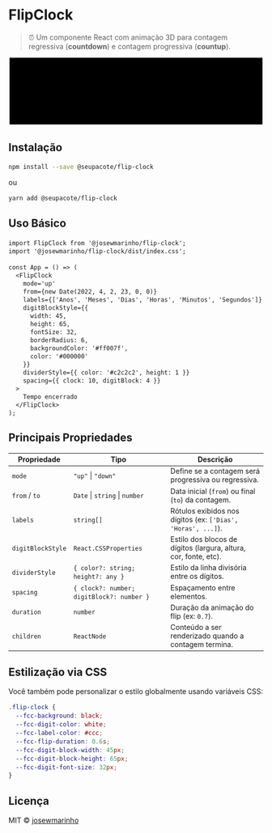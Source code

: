 # FlipClock

> ⏰ Um componente React com animação 3D para contagem regressiva (**countdown**) e contagem progressiva (**countup**).

<div align="center">
  <img src="./resources/newflipclock.gif" alt="flip clock demo" width="500" />
</div>

## Instalação

```bash
npm install --save @seupacote/flip-clock
```

ou

```bash
yarn add @seupacote/flip-clock
```

## Uso Básico

```tsx
import FlipClock from '@josewmarinho/flip-clock';
import '@josewmarinho/flip-clock/dist/index.css';

const App = () => (
  <FlipClock
    mode='up'
    from={new Date(2022, 4, 2, 23, 0, 0)}
    labels={['Anos', 'Meses', 'Dias', 'Horas', 'Minutos', 'Segundos']}
    digitBlockStyle={{
      width: 45,
      height: 65,
      fontSize: 32,
      borderRadius: 6,
      backgroundColor: '#ff007f',
      color: '#000000'
    }}
    dividerStyle={{ color: '#c2c2c2', height: 1 }}
    spacing={{ clock: 10, digitBlock: 4 }}
  >
    Tempo encerrado
  </FlipClock>
);
```

## Principais Propriedades

| Propriedade       | Tipo                                      | Descrição                                                        |
| ----------------- | ----------------------------------------- | ---------------------------------------------------------------- |
| `mode`            | `"up"` \| `"down"`                        | Define se a contagem será progressiva ou regressiva.             |
| `from` / `to`     | `Date` \| `string` \| `number`            | Data inicial (`from`) ou final (`to`) da contagem.               |
| `labels`          | `string[]`                                | Rótulos exibidos nos dígitos (ex: `['Dias', 'Horas', ...]`).     |
| `digitBlockStyle` | `React.CSSProperties`                     | Estilo dos blocos de dígitos (largura, altura, cor, fonte, etc). |
| `dividerStyle`    | `{ color?: string; height?: any }`        | Estilo da linha divisória entre os dígitos.                      |
| `spacing`         | `{ clock?: number; digitBlock?: number }` | Espaçamento entre elementos.                                     |
| `duration`        | `number`                                  | Duração da animação do flip (ex: `0.7`).                         |
| `children`        | `ReactNode`                               | Conteúdo a ser renderizado quando a contagem termina.            |

## Estilização via CSS

Você também pode personalizar o estilo globalmente usando variáveis CSS:

```css
.flip-clock {
  --fcc-background: black;
  --fcc-digit-color: white;
  --fcc-label-color: #ccc;
  --fcc-flip-duration: 0.6s;
  --fcc-digit-block-width: 45px;
  --fcc-digit-block-height: 65px;
  --fcc-digit-font-size: 32px;
}
```

## Licença

MIT © [josewmarinho](https://github.com/josewmarinho)
